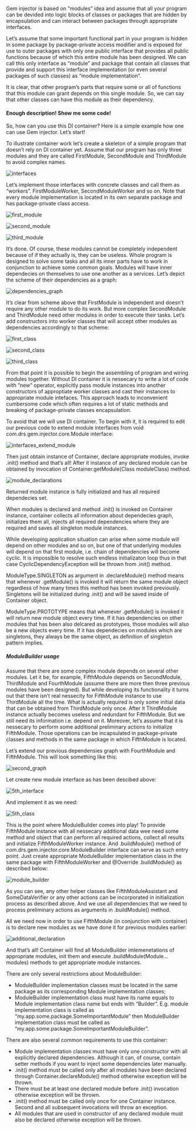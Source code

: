 Gem injector is based on “modules” idea and assume that all your program can be devided into logic blocks of classes or packages that are hidden by encapsulation and can interact between packages through appropriate interfaces. 

Let’s assume that some important functional part in your program is hidden in some package by package-private access modifier and is exposed for use to outer packages with only one public interface that provides all public functions because of which this entire module has been designed. We can call this only interface as “module” and  package that contain all classes that provide and support this interface implementation (or even several packages of such classes) as “module implementation”.

It is clear, that other program’s parts that require some or all of functions that this module can grant depends on this single module. So, we can say that other classes can have this module as their dependency.

#### Enough description! Show me some code!
So, how can you use this DI container? Here is a simple example how one can use Gem injector. Let’s start!

To illustrate container work let’s create a skeleton of a simple program that doesn’t rely on DI container yet. Assume that our program has only three modules and they are called FirstModule, SecondModule and ThirdModule to avoid complex names.

![interfaces](http://i.imgur.com/AfueEmy.png?1)

Let’s implement those interfaces with concrete classes and call them as “workers”. FirstModuleWorker, SecondModuleWorker and so on. Note that every module implementation is located in its own separate package and has package-private class access.

![first_module](http://i.imgur.com/6vgD1qR.png)

![second_module](http://i.imgur.com/JxeTbqf.png)

![third_module](http://i.imgur.com/Kee5PYI.png)

It’s done. Of course, these modules cannot be completely independent because of if they actually is, they can be useless. Whole program is designed to solve some tasks and all its inner parts have to work in conjunction to achieve some common goals. Modules will have inner dependecies on themselves to use one another as a services. Let’s depict the scheme of their dependencies as a graph:

![dependencies_graph](http://i.imgur.com/6yrV9A2.png)

It’s clear from scheme above that FirstModule is independent and doesn’t require any other module to do its work. But more complex SecondModule and ThirdModule need other modules in order to execute their tasks. Let’s add constructors into worker classes that will accept other modules as dependencies accordingly to that scheme:

![first_class](http://i.imgur.com/H6dRhGy.png)

![second_class](http://i.imgur.com/OekqMSh.png)

![third_class](http://i.imgur.com/I0gcTrz.png)

From that point it is possible to begin the assembling of program and wiring modules together. Without DI container it is nessecary to write a lot of code with “new” operator, explicitly pass module instances into another constructors of approptiate worker classes and cast their instances to appropriate module intefaces. This approach leads to inconvenient cumbersome code which often requires a lot of static methods and breaking of package-private classes encapsulation.

To avoid that we will use DI container. To begin with it, it is required to edit our previous code to extend module interfaces from void com.drs.gem.injector.core.Module interface:

![interfaces_extend_module](http://i.imgur.com/Zn2gMe6.png)

Then just obtain instance of Container, declare appropriate modules, invoke .init() method and that’s all! After it instance of any declared module can be obtained by invocation of Container.getModule(Class moduleClass) method.

![module_declarations](http://i.imgur.com/yw7zLpG.png)

Returned module instance is fully initialized and has all required dependecies set. 

When modules is declared and method .init() is invoked on Container instance, container collects all information about dependecies graph, initializes them all, injects all required dependencies where they are required and saves all singleton module instances. 

While developing application situation can arise when some module will depend on other modules and so on, but one of that underlying modules will depend on that first module, i.e. chain of dependencies will become cyclic. It is impossible to resolve such endless initializaton loop thus in that case CyclicDependencyException will be thrown from .init() method.

ModuleType.SINGLETON as argument in .declareModule() method means that whenever .getModule() is invoked it will return the same module object regardless of how many times this method has been invoked previously. Singletons will be initialized during .init() and will be saved inside of Container object.

ModuleType.PROTOTYPE means that whenever .getModule() is invoked it will return new module object every time. If it has dependencies on other modules that has been also delcared as prototypes, those modules will also be a new objects every time. If it has dependecies on modules which are singletons, they always be the same object, as definition of singleton pattern implies.

##### ModuleBuilder usage

Assume that there are some complex module depends on several other modules. Let it be, for example, FifthModule depends on SecondModule, ThirdModule and FourthModule (assume there are more then three previous modules have been designed). But while developing its functionality it turns out that there isn’t real nessecity for FifthModule instance to use ThirdModule all the time. What is actually required is only some initial data that can be obtained from ThirdModule only once. After it ThirdModule instance actually becomes useless and redundant for FifthModule. But we still need its information i.e. depend on it. Moreover, let’s assume that it is nessecary to perform some additional preliminary actions to initialize FifthModule. Those operations can be incapsulated in package-private classes and methods in the same package in which FifthModule is located. 

Let’s extend our previous dependensies graph with FourthModule and FifthModule. This will look something like this:

![second_graph](http://i.imgur.com/0Am4yiA.png)

Let create new module interface as has been descibed above:

![5th_interface](http://i.imgur.com/XrNz5FT.png)

And implement it as we need:

![5th_class](http://i.imgur.com/KRj7I3m.png)

This is the point where ModuleBuilder comes into play! To provide FifthModule instance with all nessecary additional data wee need some method and object that can perform all required actions, collect all results and initialize FifthModuleWorker instance. And .buildModule() method of com.drs.gem.injector.core.ModuleBuilder interface can serve as such entry point. Just create appropriate ModuleBuilder implementation class in the same package with FifthModuleWorker and @Override .buildModule() as described below:

![module_builder](http://i.imgur.com/uXw25FT.png)

As you can see, any other helper classes like FifthModuleAssistant and SomeDataVerifier or any other actions can be incorporated in initialization process as described above. And we use all dependencies that we need to process preliminary actions as arguments in .buildModule() method. 

All we need now in order to use FifthModule (in conjunction with container) is to declare new modules as we have done it for previous modules earlier:

![additional_declaration](http://i.imgur.com/SYVa4pq.png)

And that’s all! Container will find all ModuleBuilder imlemenetations of appropriate modules, init them and execute .buildModule(Module... modules) methods to get appropriate module instances.

There are only several restrictions about ModuleBuilder:
*	ModuleBuilder implementation classes must be located in the same package as its corresponding Module implementation classes;
*	ModuleBuilder implementation class must have its name equals to Module implementation class name but ends with “Builder”. E.g. module implementation class is called as “my.app.some.package.SomeImportantModule” then ModuleBuilder implementation class must be called as “my.app.some.package.SomeImportantModuleBuilder”.

There are also several common requirements to use this container:
*	Module implementation classes must have only one constructor with all explicitly declared dependencies. Although it can, of course, contain setter methods if you want to inject some dependencies later manually.
*	.init() method must be called only after all modules have been declared through Container.declareModule() method otherwise exception will be thrown.
*	There must be at least one declared module before .init() invocation otherwise exception will be thrown.
*	.init() method must be called only once for one Container instance. Second and all subsequent invocations will throw an exception.
*	All modules that are used in constructor of any declared module must also be declared otherwise exception will be thrown. 
